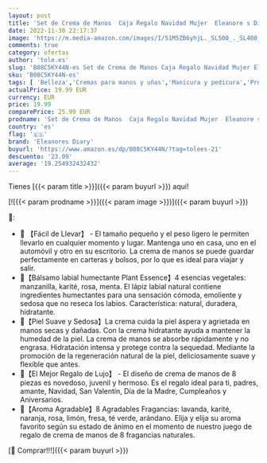 ```yaml
---
layout: post
title: 'Set de Crema de Manos  Caja Regalo Navidad Mujer  Eleanore s Diary Set de Regalo de 8 PCS Crema de Manos y 4 PCS Bálsamo labial  Mini Hand Cream Nutritiva con Vitamina C y E  Calendario Adviento Mujer'
date: 2022-11-30 22:17:37
image: 'https://m.media-amazon.com/images/I/51M5ZB6yhjL._SL500_._SL400_.jpg'
comments: true
category: ofertas
author: 'tole.es'
slug: 'B08C5KY44N-es Set de Crema de Manos Caja Regalo Navidad Mujer Eleanore s...'
sku: 'B08C5KY44N-es'
tags: [ 'Belleza','Cremas para manos y uñas','Manicura y pedicura','Productos para el cuidado de las manos y de los pies','adviento','de','eleanores diary','navidad','regalo','set','🇪🇸', ]
actualPrice: 19.99 EUR
currency: EUR
price: 19.99
comparePrice: 25.99 EUR
prodname: 'Set de Crema de Manos  Caja Regalo Navidad Mujer  Eleanore s Diary Set de Regalo de 8 PCS Crema de Manos y 4 PCS Bálsamo labial  Mini Hand Cream Nutritiva con Vitamina C y E  Calendario Adviento Mujer'
country: 'es'
flag: '🇪🇸'
brand: 'Eleanores Diary'
buyurl: 'https://www.amazon.es/dp/B08C5KY44N/?tag=tolees-21'
descuento: '23.09'
average: '19.254932432432'
---
```


Tienes [{{< param title >}}]({{< param buyurl >}}) aqui!

[![{{< param prodname >}}]({{< param image >}})]({{< param buyurl >}})

🔎:

- 🎡 【Fácil de Llevar】 - El tamaño pequeño y el peso ligero le permiten llevarlo en cualquier momento y lugar. Mantenga uno en casa, uno en el automóvil y otro en su escritorio. La crema de manos se puede guardar perfectamente en carteras y bolsos, por lo que es ideal para viajar y salir.
- 🎠【Bálsamo labial humectante Plant Essence】4 esencias vegetales: manzanilla, karité, rosa, menta. El lápiz labial natural contiene ingredientes humectantes para una sensación cómoda, emoliente y sedosa que no reseca los labios. Característica: natural, duradera, hidratante.
- 🎪【Piel Suave y Sedosa】La crema cuida la piel áspera y agrietada en manos secas y dañadas. Con la crema hidratante ayuda a mantener la humedad de la piel. La crema de manos se absorbe rápidamente y no engrasa. Hidratación intensa y protege contra la sequedad. Mediante la promoción de la regeneración natural de la piel, deliciosamente suave y flexible que antes.
- 🎁【El Mejor Regalo de Lujo】 - El diseño de crema de manos de 8 piezas es novedoso, juvenil y hermoso. Es el regalo ideal para ti, padres, amante, Navidad, San Valentín, Día de la Madre, Cumpleaños y Aniversarios.
- 🤡【Aroma Agradable】8 Agradables Fragancias: lavanda, karité, naranja, rosa, limón, fresa, té verde, arándano. Elija y elija su aroma favorito según su estado de ánimo en el momento de nuestro juego de regalo de crema de manos de 8 fragancias naturales.

[🛒 Comprar!!!]({{< param buyurl >}})
